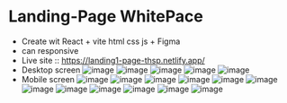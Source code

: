 # Landing-Page WhitePace

- Create wit React + vite html css js + Figma
- can responsive
- Live site :: https://landing1-page-thsp.netlify.app/
- Desktop screen
![image](https://github.com/armzacup00/landingpage-whitepace/assets/75727727/2d2b400b-f7e7-43b7-a1b3-1ad1d50464b1)
![image](https://github.com/armzacup00/landingpage-whitepace/assets/75727727/51007482-3296-4606-ac4e-9279f45b90b4)
![image](https://github.com/armzacup00/landingpage-whitepace/assets/75727727/03d0988b-82a5-47eb-9d46-704045334df2)
![image](https://github.com/armzacup00/landingpage-whitepace/assets/75727727/293c026c-7d3d-49ce-b772-f8ab3a15cba8)
![image](https://github.com/armzacup00/landingpage-whitepace/assets/75727727/784e72f2-2dae-4e77-8721-e007a5f7afec)
- Mobile screen
![image](https://github.com/armzacup00/landingpage-whitepace/assets/75727727/37c5f3c2-6f42-47dc-a048-a933cbd58104)
![image](https://github.com/armzacup00/landingpage-whitepace/assets/75727727/f2d3a829-fddd-4ae4-add7-365f2c1b406f)
![image](https://github.com/armzacup00/landingpage-whitepace/assets/75727727/dfb4127c-edf7-447d-86f5-8541a756951a)
![image](https://github.com/armzacup00/landingpage-whitepace/assets/75727727/b9bfa183-f33b-48c7-9244-61724e60c0d1)
![image](https://github.com/armzacup00/landingpage-whitepace/assets/75727727/9e023fad-7905-4bb8-801c-f8894dbe5302)
![image](https://github.com/armzacup00/landingpage-whitepace/assets/75727727/48a327dc-f33d-4419-ab55-1378411877b4)
![image](https://github.com/armzacup00/landingpage-whitepace/assets/75727727/0571e08b-0a61-4be8-b1ea-f0b4b5c9f6e6)
![image](https://github.com/armzacup00/landingpage-whitepace/assets/75727727/2abd3572-c402-4d4f-8113-dac95ed72b49)
![image](https://github.com/armzacup00/landingpage-whitepace/assets/75727727/ae67ac0b-0ff4-44ae-b3db-5da4cd1e86d0)
![image](https://github.com/armzacup00/landingpage-whitepace/assets/75727727/8daad741-6c51-47d2-a4c2-924e6c5850bd)
![image](https://github.com/armzacup00/landingpage-whitepace/assets/75727727/09362c8a-3b05-44fc-97e9-059e77272241)
![image](https://github.com/armzacup00/landingpage-whitepace/assets/75727727/e5e851b0-23b7-4cc0-a95b-ef66e41286c7)
